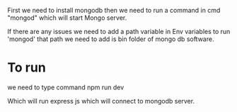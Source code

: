 First we need to install mongodb then we need to run a command
in cmd "mongod" which will start Mongo server.

If there are any issues we need to add a path variable in Env variables to run
'mongod' that path we need to add is bin folder of mongo db software.

# To run 
we need to type command
npm run dev

Which will run express js which will connect to mongodb server.